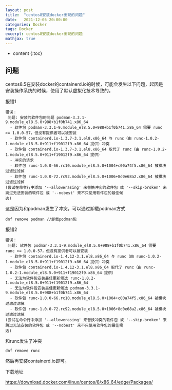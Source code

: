 ```yaml
---
layout: post
title:  "centos8安装docker出现的问题"
date:   2021-12-05 20:00:00
categories: Docker
tags: Docker
excerpt: centos8安装docker出现的问题
mathjax: true
---
```

* content
{:toc}


## 问题

centos8.5在安装docker的containerd.io的时候，可能会发生以下问题，起因是安装操作系统的时候，使用了默认虚拟化技术导致的。

报错1

```
错误：
 问题: 安装的软件包的问题 podman-3.3.1-9.module_el8.5.0+988+b1f0b741.x86_64
  - 软件包 podman-3.3.1-9.module_el8.5.0+988+b1f0b741.x86_64 需要 runc >= 1.0.0-57，但没有提供者可以被安装
  - 软件包 containerd.io-1.3.7-3.1.el8.x86_64 与 runc（由 runc-1.0.2-1.module_el8.5.0+911+f19012f9.x86_64 提供）冲突
  - 软件包 containerd.io-1.3.7-3.1.el8.x86_64 取代了 runc（由 runc-1.0.2-1.module_el8.5.0+911+f19012f9.x86_64 提供）
  - 冲突的请求
  - 软件包 runc-1.0.0-66.rc10.module_el8.5.0+1004+c00a74f5.x86_64 被模块过滤过滤掉
  - 软件包 runc-1.0.0-72.rc92.module_el8.5.0+1006+8d0e68a2.x86_64 被模块过滤过滤掉
(尝试在命令行中添加 '--allowerasing' 来替换冲突的软件包 或 '--skip-broken' 来跳过无法安装的软件包 或 '--nobest' 来不只使用软件包的最佳候
选)
```

这是因为和podman发生了冲突，可以通过卸载podman方式

```
dnf remove podman //卸载podman包
```

报错2

```
错误：
 问题: 软件包 podman-3.3.1-9.module_el8.5.0+988+b1f0b741.x86_64 需要 runc >= 1.0.0-57，但没有提供者可以被安装
  - 软件包 containerd.io-1.4.12-3.1.el8.x86_64 与 runc（由 runc-1.0.2-1.module_el8.5.0+911+f19012f9.x86_64 提供）冲突
  - 软件包 containerd.io-1.4.12-3.1.el8.x86_64 取代了 runc（由 runc-1.0.2-1.module_el8.5.0+911+f19012f9.x86_64 提供）
  - 无法为软件包安装最佳更新候选 runc-1.0.2-1.module_el8.5.0+911+f19012f9.x86_64
  - 无法为软件包安装最佳更新候选 podman-3.3.1-9.module_el8.5.0+988+b1f0b741.x86_64
  - 软件包 runc-1.0.0-66.rc10.module_el8.5.0+1004+c00a74f5.x86_64 被模块过滤过滤掉
  - 软件包 runc-1.0.0-72.rc92.module_el8.5.0+1006+8d0e68a2.x86_64 被模块过滤过滤掉
(尝试在命令行中添加 '--allowerasing' 来替换冲突的软件包 或 '--skip-broken' 来跳过无法安装的软件包 或 '--nobest' 来不只使用软件包的最佳候
选)
```

和runc发生了冲突

```
dnf remove runc
```

然后再安装containerd.io即可。

下载地址

https://download.docker.com/linux/centos/8/x86_64/edge/Packages/

